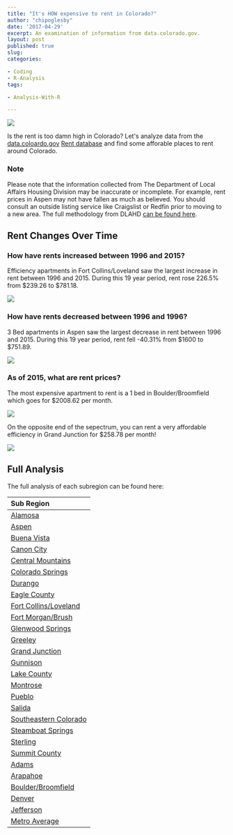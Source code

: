 ```yaml
---
title: "It's HOW expensive to rent in Colorado?"
author: "chipoglesby"
date: '2017-04-29'
excerpt: An examination of information from data.colorado.gov.
layout: post
published: true
slug:
categories:

- Coding
- R-Analysis
tags:

- Analysis-With-R

---
```


![](http://i0.wp.com/fmshooter.com/wp-content/uploads/2016/09/too-damn-high.jpg)

Is the rent is too damn high in Colorado? Let's analyze data from the 
[data.coloardo.gov](https://data.colorado.gov/) 
[Rent database](https://data.colorado.gov/Housing/Rents-by-Type-of-Apartment-in-Colorado/cmr9-ue2w)
and find some afforable places to rent around Colorado.

### Note
Please note that the information collected from The Department of Local Affairs Housing Division
may be inaccurate or incomplete. For example, rent prices in Aspen may not have fallen as much as
believed. You should consult an outside listing service like Craigslist or Redfin prior to moving
to a new area. The full methodology from DLAHD
[can be found here](https://www.colorado.gov/pacific/dola/vacancy-rent-surveys).

## Rent Changes Over Time

### How have rents increased between 1996 and 2015?

Efficiency apartments in Fort Collins/Loveland saw the largest increase in rent 
between 1996 and 2015. During this 19 year period, rent rose 226.5% from
$239.26 to $781.18.

![](https://raw.githubusercontent.com/chipoglesby/coloradoRent/master/images/fortcollinsloveland.png)

### How have rents decreased between 1996 and 1996?

3 Bed apartments in Aspen saw the largest decrease in rent between 1996 and 2015. 
During this 19 year period, rent fell -40.31% from $1600 to $751.89.

![](https://raw.githubusercontent.com/chipoglesby/coloradoRent/master/images/smallRentDelta/aspen.png)

### As of 2015, what are rent prices?

The most expensive apartment to rent is a 1 bed in Boulder/Broomfield which goes
for $2008.62 per month.

![](https://raw.githubusercontent.com/chipoglesby/coloradoRent/master/images/maxRentboulderbroomfield.png)

On the opposite end of the sepectrum, you can rent a very affordable efficiency
in Grand Junction for $258.78 per month!

![](https://raw.githubusercontent.com/chipoglesby/coloradoRent/master/images/minRentgrandjunction.png)

## Full Analysis

The full analysis of each subregion can be found here:

| Sub Region            |
|:----------------------|
| [Alamosa](http://www.chipoglesby.com/coloradoRent/analysis/alamosa.html)                            |
| [Aspen](http://www.chipoglesby.com/coloradoRent/analysis/aspen.html)                                |
| [Buena Vista](http://www.chipoglesby.com/coloradoRent/analysis/buenavista.html)                     |
| [Canon City](http://www.chipoglesby.com/coloradoRent/analysis/canoncity.html)                       |
| [Central Mountains](http://www.chipoglesby.com/coloradoRent/analysis/centralmountains.html)         |
| [Colorado Springs](http://www.chipoglesby.com/coloradoRent/analysis/coloradosprings.html)           |
| [Durango](http://www.chipoglesby.com/coloradoRent/analysis/durango.html)                            |
| [Eagle County](http://www.chipoglesby.com/coloradoRent/analysis/eaglecounty.html)                   |
| [Fort Collins/Loveland](http://www.chipoglesby.com/coloradoRent/analysis/fortcollinsloveland.html)  |
| [Fort Morgan/Brush](http://www.chipoglesby.com/coloradoRent/analysis/fortmorganbrush.html)          |
| [Glenwood Springs](http://www.chipoglesby.com/coloradoRent/analysis/glenwoodsprings.html)           |
| [Greeley](http://www.chipoglesby.com/coloradoRent/analysis/greeley.html)                            |
| [Grand Junction](http://www.chipoglesby.com/coloradoRent/analysis/grandjunction.html)               |
| [Gunnison](http://www.chipoglesby.com/coloradoRent/analysis/gunnison.html)                          |
| [Lake County](http://www.chipoglesby.com/coloradoRent/analysis/lakecounty.html)                     |
| [Montrose](http://www.chipoglesby.com/coloradoRent/analysis/montrose.html)                          |
| [Pueblo](http://www.chipoglesby.com/coloradoRent/analysis/pueblo.html)                              |
| [Salida](http://www.chipoglesby.com/coloradoRent/analysis/salida.html)                              |
| [Southeastern Colorado](http://www.chipoglesby.com/coloradoRent/analysis/southeasterncolorado.html) |
| [Steamboat Springs](http://www.chipoglesby.com/coloradoRent/analysis/steamboatsprings.html)         |
| [Sterling](http://www.chipoglesby.com/coloradoRent/analysis/sterling.html)                          |
| [Summit County](http://www.chipoglesby.com/coloradoRent/analysis/summitcounty.html)                 |
| [Adams](http://www.chipoglesby.com/coloradoRent/analysis/adams.html)                                |
| [Arapahoe](http://www.chipoglesby.com/coloradoRent/analysis/arapahoe.html)                          |
| [Boulder/Broomfield](http://www.chipoglesby.com/coloradoRent/analysis/boulderbroomfield.html)       |
| [Denver](http://www.chipoglesby.com/coloradoRent/analysis/denver.html)                              |
| [Jefferson](http://www.chipoglesby.com/coloradoRent/analysis/jefferson.html)                        |
| [Metro Average](http://www.chipoglesby.com/coloradoRent/analysis/metroaverage.html)                 |
